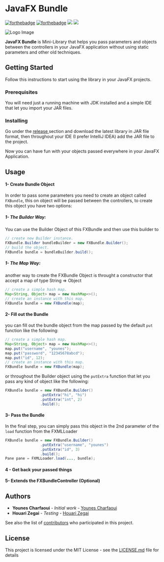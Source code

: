 # JavaFX Bundle
[![forthebadge](https://forthebadge.com/images/badges/built-with-love.svg)](https://forthebadge.com) [![forthebadge](https://forthebadge.com/images/badges/made-with-java.svg)](https://forthebadge.com) 
![](https://img.shields.io/badge/lisence-MIT-blue) ![](https://img.shields.io/badge/version-1.0.0-green)

![Logo Image](https://github.com/Younes-Charfaoui/JavaFX-Bundle/blob/master/logos/logo_bundles.png)

**JavaFX Bundle** is Mini-Library that helps you pass parameters and objects between the controllers in your JavaFX application without using static parameters and other old techniques.

## Getting Started

Follow this instructions to start using the library in your JavaFX projects.

### Prerequisites

You will need just a running machine with JDK installed and a simple IDE that let you import your JAR files. 

### Installing

Go under the [release ](https://github.com/Younes-Charfaoui/JavaFX-Bundle/releases) section and download the latest library in JAR file format, 
then throughout your IDE (I prefer IntelliJ IDEA) add the JAR file to the project. 

Now you can have fun with your objects passed everywhere in your JavaFX Application. 

## Usage

#### 1- Create Bundle Object

In order to pass some parameters you need to create an object called `FXBundle`, this on object will be passed between the controllers,
to create this object you have two options:
##### 1- The Builder Way:
You can use the Builder Object of this FXBundle and then use this builder to 

````java
// create new Builder instance.
FXBundle.Builder bundleBuilder = new FXBundle.Builder();
// build the object.
FXBundle bundle = bundleBuilder.build();
````

##### 1- The Map Way:
another way to create the FXBundle Object is throught a constructor that accept a map of type String => Object 

````java
// create a simple hash map.
Map<String, Object> map = new HashMap<>();
// create an instance with this map.
FXBundle bundle = new FXBundle(map);
````

#### 2- Fill out the Bundle
you can fill out the bundle object from the map passed by the default `put` function like the following:

````java
// create a simple hash map.
Map<String, Object> map = new HashMap<>();
map.put("username", "younes");
map.put("password", "12345678abcd");
map.put("id", 12);
// create an instance with this map.
FXBundle bundle = new FXBundle(map);
````

or throughout the Builder object using the `putExtra` function that let you pass any kind of object like the following:

````java
FXBundle bundle = new FXBundle.Builder()
                .putExtra("hi", "hi")
                .putExtra("int", 2)
                .build();
````

#### 3- Pass the Bundle
In the final step, you can simply pass this object in the 2nd parameter of the `load` function from the FXMLLoader

```java
FXBundle bundle = new FXBundle.Builder()
                .putExtra("username", "younes")
                .putExtra("id", 3)
                .build();
Pane pane = FXMLLoader.load(..., bundle);
```

#### 4 - Get back your passed things
 

#### 5- Extends the FXBundleController (Optional) 


## Authors

* **Younes Charfaoui** - *Initial work* - [Younes Charfaoui](https://github.com/Younes-Charfaoui)
*  **Houari Zegai** - *Testing* - [Houari Zegai](https://github.com/HouariZegai)

See also the list of [contributors](https://github.com/Younes-Charfaoui/JavaFX-Bundle/graphs/contributors) who participated in this project.

## License

This project is licensed under the MIT License - see the [LICENSE.md](LICENSE.md) file for details